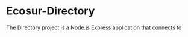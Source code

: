Ecosur-Directory
================

The Directory project is a Node.js Express application that connects to 





